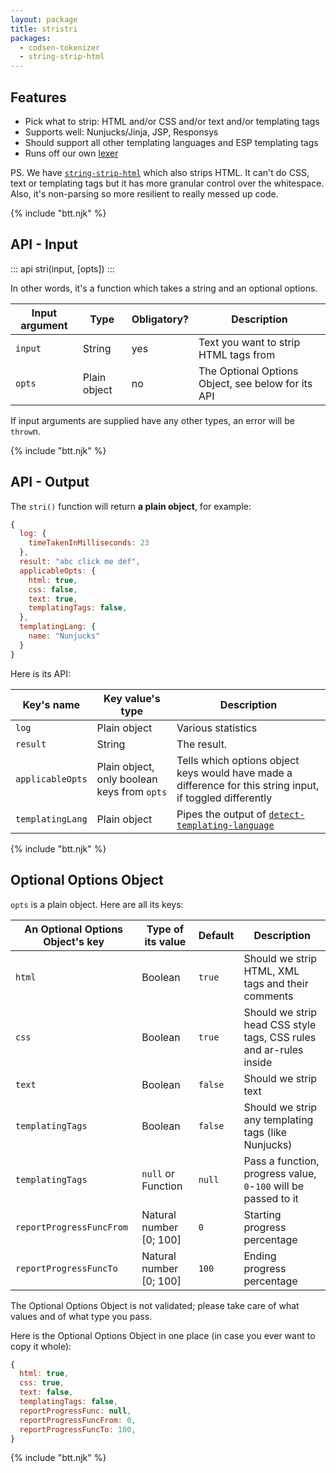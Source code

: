 ```yaml
---
layout: package
title: stristri
packages:
  - codsen-tokenizer
  - string-strip-html
---
```


## Features

- Pick what to strip: HTML and/or CSS and/or text and/or templating tags
- Supports well: Nunjucks/Jinja, JSP, Responsys
- Should support all other templating languages and ESP templating tags
- Runs off our own [lexer](/os/codsen-tokenizer/)

PS. We have [`string-strip-html`](/os/string-strip-html/) which also strips HTML. It can't do CSS, text or templating tags but it has more granular control over the whitespace. Also, it's non-parsing so more resilient to really messed up code.

{% include "btt.njk" %}

## API - Input

::: api
stri(input, [opts])
:::

In other words, it's a function which takes a string and an optional options.

| Input argument | Type         | Obligatory? | Description                                        |
| -------------- | ------------ | ----------- | -------------------------------------------------- |
| `input`        | String       | yes         | Text you want to strip HTML tags from              |
| `opts`         | Plain object | no          | The Optional Options Object, see below for its API |

If input arguments are supplied have any other types, an error will be `throw`n.

{% include "btt.njk" %}

## API - Output

The `stri()` function will return **a plain object**, for example:

```js
{
  log: {
    timeTakenInMilliseconds: 23
  },
  result: "abc click me def",
  applicableOpts: {
    html: true,
    css: false,
    text: true,
    templatingTags: false,
  },
  templatingLang: {
    name: "Nunjucks"
  }
}
```

Here is its API:

| Key's name       | Key value's type                                                                         | Description                                                                                                |
| ---------------- | ---------------------------------------------------------------------------------------- | ---------------------------------------------------------------------------------------------------------- |
| `log`            | Plain object                                                                             | Various statistics                                                                                         |
| `result`         | String                                                                                   | The result.                                                     |
| `applicableOpts` | Plain object, only boolean keys from `opts`                                              | Tells which options object keys would have made a difference for this string input, if toggled differently |
| `templatingLang` | Plain object                                                                             | Pipes the output of [`detect-templating-language`](/os/detect-templating-language/)                        |

{% include "btt.njk" %}

## Optional Options Object

`opts` is a plain object. Here are all its keys:

| An Optional Options Object's key | Type of its value | Default | Description                                                        |
| -------------------------------- | ----------------- | ------- | ------------------------------------------------------------------ |
| `html`                           | Boolean           | `true`  | Should we strip HTML, XML tags and their comments                  |
| `css`                            | Boolean           | `true`  | Should we strip head CSS style tags, CSS rules and ar-rules inside |
| `text`                           | Boolean           | `false` | Should we strip text                                               |
| `templatingTags`                 | Boolean           | `false` | Should we strip any templating tags (like Nunjucks)                |
| `templatingTags`                 | `null` or Function           | `null` | Pass a function, progress value, `0`-`100` will be passed to it |
| `reportProgressFuncFrom`                 | Natural number \[0; 100] | `0` | Starting progress percentage |
| `reportProgressFuncTo`                 | Natural number \[0; 100] | `100` | Ending progress percentage |

The Optional Options Object is not validated; please take care of what values and of what type you pass.

Here is the Optional Options Object in one place (in case you ever want to copy it whole):

```js
{
  html: true,
  css: true,
  text: false,
  templatingTags: false,
  reportProgressFunc: null,
  reportProgressFuncFrom: 0,
  reportProgressFuncTo: 100,
}
```

{% include "btt.njk" %}
